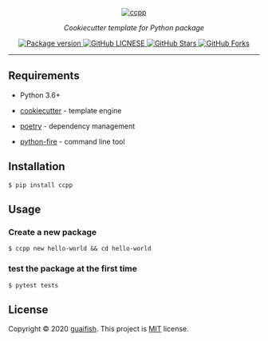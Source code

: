 <p align="center">
  <a href="https://github.com/guaifish/ccpp"><img src="./img/ccpp.png" alt="ccpp"></a>
</p>
<p align="center">
    <em>Cookiecutter template for Python package</em>
</p>
<p align="center">
<a href="https://pypi.org/project/ccpp" target="_blank">
    <img src="https://badge.fury.io/py/ccpp.svg" alt="Package version">
</a>
<a href="https://github.com/guaifish/ccpp/blob/master/LICENSE" target="_blank">
    <img src="https://img.shields.io/github/license/guaifish/ccpp" alt="GitHub LICNESE">
</a>
<a href="https://github.com/guaifish/ccpp/stargazers" target="_blank">
    <img src="https://img.shields.io/github/stars/guaifish/ccpp?logo=github" alt="GitHub Stars">
</a>
<a href="https://github.com/guaifish/ccpp/network/members" target="_blank">
    <img src="https://img.shields.io/github/forks/guaifish/ccpp?logo=github" alt="GitHub Forks">
</a>
</p>

---

## Requirements

* Python 3.6+

* [cookiecutter](https://github.com/cookiecutter/cookiecutter) - template engine
* [poetry](https://github.com/python-poetry/poetry) - dependency management
* [python-fire](https://github.com/google/python-fire) - command line tool

## Installation

```console
$ pip install ccpp
```

## Usage

### Create a new package

```console
$ ccpp new hello-world && cd hello-world
```

### test the package at the first time

```console
$ pytest tests
```

## License

Copyright © 2020 [guaifish](https://github.com/guaifish).
This project is [MIT](https://github.com/guaifish/ccpp/blob/master/LICENSE) license.